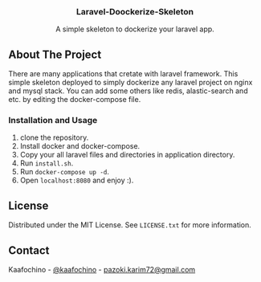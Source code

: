 <div id="top"></div>



<!-- PROJECT LOGO -->
<br />
<div align="center">
  <h3 align="center">Laravel-Doockerize-Skeleton</h3>

  <p align="center">
    A simple skeleton to dockerize your laravel app.
  </p>
</div>

<!-- ABOUT THE PROJECT -->
## About The Project

There are many applications that cretate with laravel framework.
This simple skeleton deployed to simply dockerize any laravel project on nginx and mysql stack. You can add some others like redis, alastic-search and etc. by editing the docker-compose file.

<!-- GETTING STARTED -->
### Installation and Usage

1. clone the repository.
1. Install docker and docker-compose.
2. Copy your all laravel files and directories in application directory.
3. Run `install.sh`.
4. Run `docker-compose up -d`.
5. Open `localhost:8080` and enjoy :).

<!-- LICENSE -->
## License

Distributed under the MIT License. See `LICENSE.txt` for more information.

<!-- CONTACT -->
## Contact

Kaafochino - [@kaafochino](https://twitter.com/kaafochino) - pazoki.karim72@gmail.com
